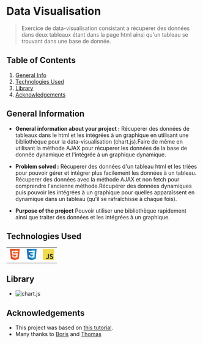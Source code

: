 # Data Visualisation

> Exercice de data-visualisation consistant a récuperer des données dans deux tableaux étant dans la page html ainsi qu'un tableau se trouvant dans une base de donnée. 

## Table of Contents

1. [General Info](#general-information)
2. [Technologies Used](#technologies-used)
3. [Library](#library)
4. [Acknowledgements](#acknowledgements)



## General Information
- **General information about your project :**
 Récuperer des données de tableaux dans le html et les intégrées à un graphique en utilisant une bibliothèque pour la data-visualisation (chart.js).Faire de même en utilisant la méthode AJAX pour récuperer les données de la base de donnée dynamique et l'intégrée à un graphique dynamique.

- **Problem solved :**
Récuperer des données d'un tableau html et les triées pour pouvoir gérer et intégrer plus facilement les données à un tableau.
Récuperer des données avec la méthode AJAX et non fetch pour comprendre l'ancienne méthode.Récupérer des données dynamiques puis pouvoir les intégrées à un graphique pour quelles apparaîssent en dynamique dans un tableau (qu'il se rafraîchisse à chaque fois).

- **Purpose of the project**
Pouvoir utiliser une bibliothèque rapidement ainsi que traiter des données et les intégrées à un graphique.

## Technologies Used

|        |        |        |    
|--------|--------|--------|
| <img src="https://raw.githubusercontent.com/devicons/devicon/master/icons/html5/html5-original.svg" alt="html" width="30" height="30"/> | <img src="https://raw.githubusercontent.com/devicons/devicon/master/icons/css3/css3-original.svg" alt="css" width="30" height="30"/> | <img src="https://raw.githubusercontent.com/devicons/devicon/master/icons/javascript/javascript-original.svg" alt="javascript" width="30" height="30"/> |

## Library

- <img src="https://raw.githubusercontent.com/simple-icons/simple-icons/develop/icons/chartdotjs.svg" alt="chart.js" width="30" height="30"/>

## Acknowledgements

- This project was based on [this tutorial](https://github.com/becodeorg/BXL-Swartz-5.34/tree/main/1.The-Field/12.Javascript/javascript-data-visualisation).
- Many thanks to [Boris](https://github.com/borisbecode) and [Thomas](https://github.com/thomasmelchers)


